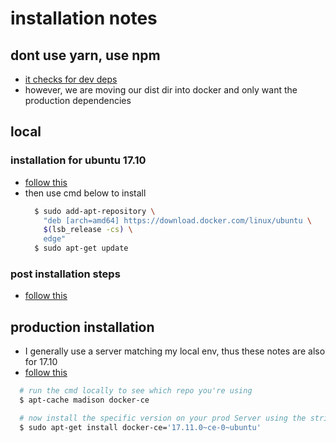 # installation notes

## dont use yarn, use npm
  - [it checks for dev deps](https://github.com/yarnpkg/yarn/issues/4190)
  - however, we are moving our dist dir into docker and only want the production dependencies

## local
### installation for ubuntu 17.10
  - [follow this](https://docs.docker.com/engine/installation/linux/docker-ce/ubuntu/#install-docker-ce-1)
  - then use cmd below to install
    ```sh
      $ sudo add-apt-repository \
        "deb [arch=amd64] https://download.docker.com/linux/ubuntu \
        $(lsb_release -cs) \
        edge"
      $ sudo apt-get update
    ```

### post installation steps
  - [follow this](https://docs.docker.com/engine/installation/linux/linux-postinstall/)

## production installation
  - I generally use a server matching my local env, thus these notes are also for 17.10
  - [follow this](https://docs.docker.com/engine/installation/linux/docker-ce/ubuntu/#install-docker-ce-1)
  ```sh
    # run the cmd locally to see which repo you're using
    $ apt-cache madison docker-ce

    # now install the specific version on your prod Server using the string in the second column, e.g.
    $ sudo apt-get install docker-ce='17.11.0~ce-0~ubuntu'
  ```
